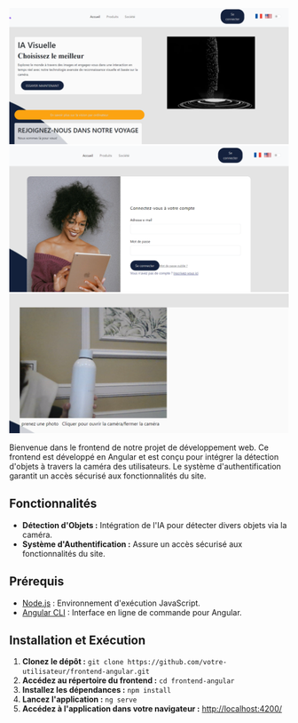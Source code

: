 ![](src/assets/site1.png)
![](src/assets/site2.png)
![](src/assets/site3.png)


Bienvenue dans le frontend de notre projet de développement web. Ce frontend est développé en Angular et est conçu pour intégrer la détection d'objets à travers la caméra des utilisateurs. 
Le système d'authentification garantit un accès sécurisé aux fonctionnalités du site.

## Fonctionnalités

- **Détection d'Objets :** Intégration de l'IA pour détecter divers objets via la caméra.
- **Système d'Authentification :** Assure un accès sécurisé aux fonctionnalités du site.

## Prérequis

- [Node.js](https://nodejs.org/) : Environnement d'exécution JavaScript.
- [Angular CLI](https://cli.angular.io/) : Interface en ligne de commande pour Angular.

## Installation et Exécution

1. **Clonez le dépôt :** `git clone https://github.com/votre-utilisateur/frontend-angular.git`
2. **Accédez au répertoire du frontend :** `cd frontend-angular`
3. **Installez les dépendances :** `npm install`
4. **Lancez l'application :** `ng serve`
5. **Accédez à l'application dans votre navigateur :** [http://localhost:4200/](http://localhost:4200/)

